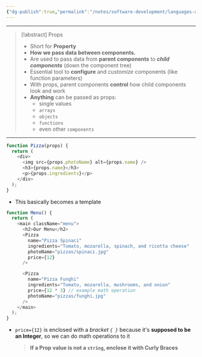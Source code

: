 ```yaml
---
{"dg-publish":true,"permalink":"/notes/software-development/languages-and-frameworks/web-development/front-end/react-js/001-react-fundamentals/004-props/001-passing-and-receiving-props/","tags":["programming","ReactJS","javascript","props"],"created":"2025-07-13T15:24:50.959+08:00"}
---
```


---

> [!abstract] Props
> - Short for __Property__
> - __How we pass data between components.__
> - Are used to pass data from __parent components__ to ___child components___ (down the component tree)
> - Essential tool to __configure__ and *customize* components (like function parameters)
> - With props, parent components **control** how child components look and work
> - **Anything** can be passed as props:
> 	- single values
> 	- `arrays`
> 	- `objects`
> 	- `functions`
> 	- even other `components`

---

```js
function Pizza(props) {
  return (
    <div>
      <img src={props.photoName} alt={props.name} />
      <h3>{props.name}</h3>
      <p>{props.ingredients}</p>
    </div>
  );
}
```
- This basically becomes a template

```js
function Menu() {
  return (
    <main className="menu">
      <h2>Our Menu</h2>
      <Pizza
        name="Pizza Spinaci"
        ingredients="Tomato, mozarella, spinach, and ricotta cheese"
        photoName="pizzas/spinaci.jpg"
        price={12}
      />

      <Pizza
        name="Pizza Funghi"
        ingredients="Tomato, mozarella, mushrooms, and onion"
        price={12 * 3} // example math operation
        photoName="pizzas/funghi.jpg"
      />
    </main>
  );
}
```
- `price={12}` is enclosed with a _bracket `{ }`_ because it's __supposed to be an Integer__, so we can do math operations to it
  > __If a Prop value is not a `string`, enclose it with Curly Braces__

